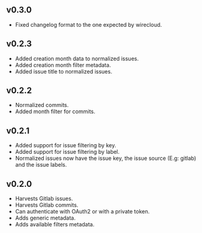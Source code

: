 ## v0.3.0

- Fixed changelog format to the one expected by wirecloud.

## v0.2.3

- Added creation month data to normalized issues.
- Added creation month filter metadata.
- Added issue title to normalized issues.

## v0.2.2

- Normalized commits.
- Added month filter for commits.

## v0.2.1

- Added support for issue filtering by key.
- Added support for issue filtering by label.
- Normalized issues now have the issue key, the issue source (E.g: gitlab) and the issue labels.

## v0.2.0

- Harvests Gitlab issues.
- Harvests Gitlab commits.
- Can authenticate with OAuth2 or with a private token.
- Adds generic metadata.
- Adds available filters metadata.
